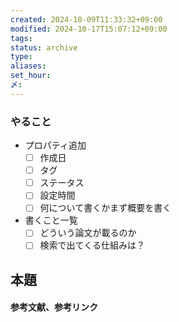 ```yaml
---
created: 2024-10-09T11:33:32+09:00
modified: 2024-10-17T15:07:12+09:00
tags: 
status: archive
type: 
aliases: 
set_hour: 
〆: 
---
```

### やること
- プロパティ追加
	- [ ] 作成日
	- [ ] タグ
	- [ ] ステータス
	- [ ] 設定時間
	- [ ] 何について書くかまず概要を書く
- 書くこと一覧
	- [ ] どういう論文が載るのか 
	- [ ] 検索で出てくる仕組みは？
## 本題



#### 参考文献、参考リンク